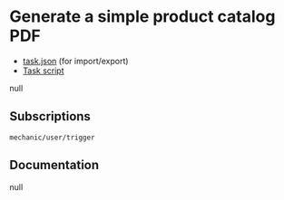 # Generate a simple product catalog PDF

* [task.json](../../tasks/generate-a-simple-product-catalog-pdf.json) (for import/export)
* [Task script](./script.liquid)

null

## Subscriptions

```liquid
mechanic/user/trigger
```

## Documentation

null
